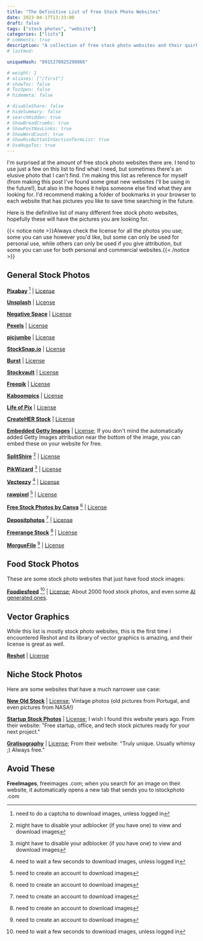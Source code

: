```yaml
---
title: "The Definitive List of Free Stock Photo Websites"
date: 2023-04-17T13:33:00
draft: false
tags: ["stock photos", "website"]
categories: ["lists"]
# comments: true
description: "A collection of free stock photo websites and their quirks and photo licenses."
# lastmod: 

uniqueHash: "8915270925290866"

# weight: 1
# aliases: ["/first"]
# showToc: false
# TocOpen: false
# hidemeta: false

# disableShare: false
# hideSummary: false
# searchHidden: true
# ShowBreadCrumbs: true
# ShowPostNavLinks: true
# ShowWordCount: true
# ShowRssButtonInSectionTermList: true
# UseHugoToc: true
---
```


I'm surprised at the amount of free stock photo websites there are. I tend to use just a few on this list to find what I need, but sometimes there's an elusive photo that I can't find. I'm making this list as reference for myself (from making this post I've found some great new websites I'll be using in the future!), but also in the hopes it helps someone else find what they are looking for. I'd recommend making a folder of bookmarks in your browser to each website that has pictures you like to save time searching in the future.

Here is the definitive list of many different free stock photo websites, hopefully these will have the pictures you are looking for.

{{< notice note >}}Always check the license for all the photos you use; some you can use however you'd like, but some can only be used for personal use, while others can only be used if you give attribution, but some you can use for both personal and commercial websites.{{< /notice >}}

## General Stock Photos

**[Pixabay](https://pixabay.com/)** [^3] | [License](https://pixabay.com/service/license-summary/)

**[Unsplash](https://unsplash.com/)** | [License](https://unsplash.com/license)

**[Negative Space](https://negativespace.co/)** | [License](https://negativespace.co/license/)

**[Pexels](https://www.pexels.com/)** | [License](https://www.pexels.com/license/)

**[picjumbo](https://picjumbo.com/)** | [License](https://picjumbo.com/faq-and-terms/)

**[StockSnap.io](https://stocksnap.io/)** | [License](https://stocksnap.io/license)

**[Burst](https://burst.shopify.com/)** | [License](https://burst.shopify.com/legal/terms)

**[Stockvault](https://www.stockvault.net/free-photos/)** | [License](https://www.stockvault.net/terms-of-use)

**[Freepik](https://www.freepik.com/)** | [License](https://www.freepikcompany.com/legal#nav-freepik-license)

**[Kaboompics](https://kaboompics.com/)** | [License](https://kaboompics.com/page/license-and-faq)

**[Life of Pix](https://www.lifeofpix.com/)** | [License](https://www.lifeofpix.com/about/)

**[CreateHER Stock](https://createherstock.com/free-stock-photos/)** | [License](https://createherstock.com/usage-licensing/)

**[Embedded Getty Images](https://www.gettyimages.ca/resources/embed)** | [License](https://www.gettyimages.ca/eula); If you don't mind the automatically added Getty Images attribution near the bottom of the image, you can embed these on your website for free.

**[SplitShire](https://www.splitshire.com/)** [^2] | [License](https://www.splitshire.com/licence/)

**[PikWizard](https://pikwizard.com/)** [^2] | [License](https://pikwizard.com/standard-license/)

**[Vecteezy](https://www.vecteezy.com/free-photos)** [^4] | [License](https://www.vecteezy.com/licensing-agreement)

**[rawpixel](https://www.rawpixel.com/)** [^1] | [License](https://www.rawpixel.com/services/licenses)

**[Free Stock Photos by Canva](https://www.canva.com/photos/free/)** [^1] | [License](https://www.canva.com/policies/content-license-agreement/)

**[Depositphotos](https://depositphotos.com/free-images.html)** [^1] | [License](https://depositphotos.com/license.html)

**[Freerange Stock](https://freerangestock.com/)** [^1] | [License](https://freerangestock.com/licensing.php)

**[MorgueFile](https://morguefile.com/)** [^1] | [License](https://morguefile.com/license)


## Food Stock Photos

These are some stock photo websites that just have food stock images:

**[Foodiesfeed](https://www.foodiesfeed.com/)** [^4] | [License](https://www.foodiesfeed.com/license/); About 2000 food stock photos, and even some [AI generated ones](https://www.foodiesfeed.com/tag/ai/).

## Vector Graphics

While this list is mostly stock photo websites, this is the first time I encountered Reshot and its library of vector graphics is amazing, and their license is great as well.

**[Reshot](https://www.reshot.com/)** | [License](https://www.reshot.com/license/)

## Niche Stock Photos

Here are some websites that have a much narrower use case:

**[New Old Stock](https://nos.twnsnd.co/)** | [License](https://nos.twnsnd.co/rights-and-usage); Vintage photos (old pictures from Portugal, and even pictures from NASA!)

**[Startup Stock Photos](https://startupstockphotos.com/)** | [License](https://startupstockphotos.com/about/); I wish I found this website years ago. From their website: "Free startup, office, and tech stock pictures ready for your next project."

**[Gratisography](https://gratisography.com/)** | [License](https://gratisography.com/license/); From their website: "Truly unique. Usually whimsy ;) Always free."

## Avoid These

**FreeImages**, freeimages .com; when you search for an image on their website, it automatically opens a new tab that sends you to istockphoto .com


[^3]: need to do a captcha to download images, unless logged in
[^2]: might have to disable your adblocker (if you have one) to view and download images
[^4]: need to wait a few seconds to download images, unless logged in
[^1]: need to create an account to download images